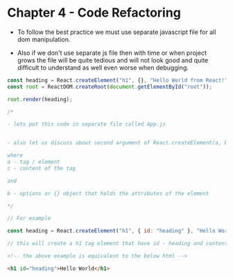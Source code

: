# Chapter 4 - Code Refactoring

- To follow the best practice we must use separate javascript file for all dom manipulation.

- Also if we don't use separate js file then with time or when project grows the file will be quite tedious and will not look good and quite difficult to understand as well even worse when debugging.

```js
const heading = React.createElement("h1", {}, "Hello World from React!");
const root = ReactDOM.createRoot(document.getElementById("root"));

root.render(heading);

/*

- lets put this code in separate file called App.js


- also let us discuss about second argument of React.createElement(a, b, c)

where 
a - tag / element
c - content of the tag

and 

b - options or {} object that holds the attributes of the element

*/
```

```js
// For example

const heading = React.createElement("h1", { id: "heading" }, "Hello World");

// this will create a h1 tag element that have id - heading and content Hello World
```

```html
<!-- the above example is equivalent to the below html -->

<h1 id="heading">Hello World</h1>
```
